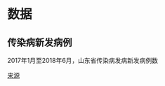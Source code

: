 # 数据

## 传染病新发病例

2017年1月至2018年6月，山东省传染病发病新发病例数

[来源](http://www.sdwsjs.gov.cn/wzxxgk/zwgg/index.html)